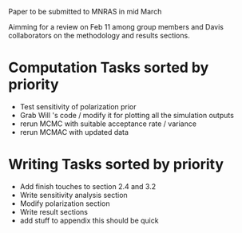 Paper to be submitted to MNRAS in mid March

Aimming for a review on Feb 11 among group members and Davis collaborators
on the methodology and results sections.

Computation Tasks sorted by priority  
=====
* Test sensitivity of polarization prior
* Grab Will 's code / modify it for plotting all the simulation outputs  
* rerun MCMC with suitable acceptance rate / variance 
* rerun MCMAC with updated data  

Writing Tasks sorted by priority  
=====
* Add finish touches to section 2.4 and 3.2 
* Write sensitivity analysis section 
* Modify polarization section 
* Write result sections  
* add stuff to appendix this should be quick


